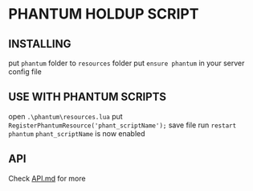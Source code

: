 # PHANTUM HOLDUP SCRIPT

## INSTALLING

put `phantum` folder to `resources` folder
put `ensure phantum` in your server config file

## USE WITH PHANTUM SCRIPTS

open `.\phantum\resources.lua`
put `RegisterPhantumResource('phant_scriptName');`
save file
run `restart phantum`
`phant_scriptName` is now enabled

## API
Check [API.md](./API.md) for more